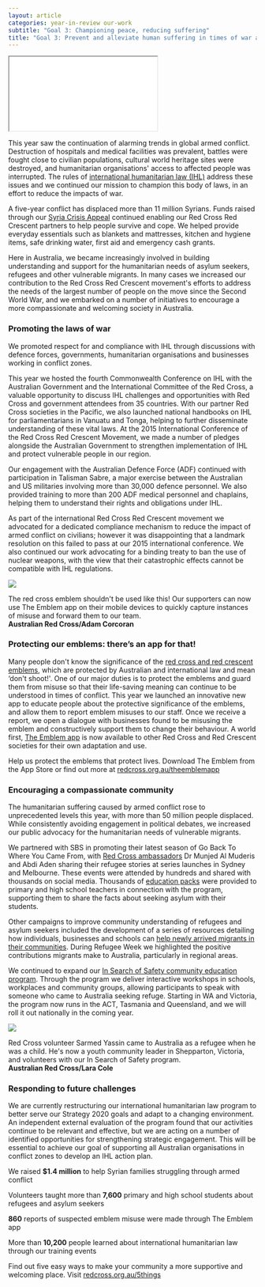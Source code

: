 ```yaml
---
layout: article
categories: year-in-review our-work
subtitle: "Goal 3: Championing peace, reducing suffering"
title: "Goal 3: Prevent and alleviate human suffering in times of war and conflict and promote non violence and peace"
---
```


<div class="embed-responsive embed-responsive-16by9">
  <iframe class="embed-responsive-item" src="//www.youtube.com/embed/7w9avclQKqk?rel=0"></iframe>
</div>

This year saw the continuation of alarming trends in global armed conflict. Destruction of hospitals and medical facilities was prevalent, battles were fought close to civilian populations, cultural world heritage sites were destroyed, and humanitarian organisations' access to affected people was interrupted. The rules of [international humanitarian law (IHL)](http://www.redcross.org.au/ihl-geneva-conventions.aspx) address these issues and we continued our mission to champion this body of laws, in an effort to reduce the impacts of war.

A five-year conflict has displaced more than 11 million Syrians. Funds raised through our [Syria Crisis Appeal](http://www.redcross.org.au/syriacrisis.aspx) continued enabling our Red Cross Red Crescent partners to help people survive and cope. We helped provide everyday essentials such as blankets and mattresses, kitchen and hygiene items, safe drinking water, first aid and emergency cash grants.

Here in Australia, we became increasingly involved in building understanding and support for the humanitarian needs of asylum seekers, refugees and other vulnerable migrants. In many cases we increased our contribution to the Red Cross Red Crescent movement's efforts to address the needs of the largest number of people on the move since the Second World War, and we embarked on a number of initiatives to encourage a more compassionate and welcoming society in Australia.

### Promoting the laws of war

We promoted respect for and compliance with IHL through discussions with defence forces, governments, humanitarian organisations and businesses working in conflict zones.

This year we hosted the fourth Commonwealth Conference on IHL with the Australian Government and the International Committee of the Red Cross, a valuable opportunity to discuss IHL challenges and opportunities with Red Cross and government attendees from 35 countries. With our partner Red Cross societies in the Pacific, we also launched national handbooks on IHL for parliamentarians in Vanuatu and Tonga, helping to further disseminate understanding of these vital laws. At the 2015 International Conference of the Red Cross Red Crescent Movement, we made a number of pledges alongside the Australian Government to strengthen implementation of IHL and protect vulnerable people in our region.

Our engagement with the Australian Defence Force (ADF) continued with participation in Talisman Sabre, a major exercise between the Australian and US militaries involving more than 30,000 defence personnel. We also provided training to more than 200 ADF medical personnel and chaplains, helping them to understand their rights and obligations under IHL.

As part of the international Red Cross Red Crescent movement we advocated for a dedicated compliance mechanism to reduce the impact of armed conflict on civilians; however it was disappointing that a landmark resolution on this failed to pass at our 2015 international conference. We also continued our work advocating for a binding treaty to ban the use of nuclear weapons, with the view that their catastrophic effects cannot be compatible with IHL regulations.

<div class="image-wrapper">
  <img src="{{site.baseurl}}/img/photos/goal-3-1.jpg" class="img-responsive">
  <div class="caption">
    <p>The red cross emblem shouldn't be used like this! Our supporters can now use The Emblem app on their mobile devices to quickly capture instances of misuse and forward them to our team.<br><b>Australian Red Cross/Adam Corcoran</b></p>
  </div>
</div>

### Protecting our emblems: there’s an app for that!

Many people don't know the significance of the [red cross and red crescent emblems](http://www.redcross.org.au/ihl-emblem.aspx), which are protected by Australian and international law and mean ‘don't shoot!'. One of our major duties is to protect the emblems and guard them from misuse so that their life-saving meaning can continue to be understood in times of conflict. This year we launched an innovative new app to educate people about the protective significance of the emblems, and allow them to report emblem misuses to our staff. Once we receive a report, we open a dialogue with businesses found to be misusing the emblem and constructively support them to change their behaviour. A world first, [The Emblem app](http://www.redcross.org.au/the-emblem-app.aspx
) is now available to other Red Cross and Red Crescent societies for their own adaptation and use.

<div class="callout-link">
  <p>Help us protect the emblems that protect lives. Download The Emblem from the App Store or find out more at <a href="http://redcross.org.au/theemblemapp">redcross.org.au/theemblemapp</a></p>
</div>

### Encouraging a compassionate community

The humanitarian suffering caused by armed conflict rose to unprecedented levels this year, with more than 50 million people displaced. While consistently avoiding engagement in political debates, we increased our public advocacy for the humanitarian needs of vulnerable migrants.

We partnered with SBS in promoting their latest season of Go Back To Where You Came From, with [Red Cross ambassadors](http://www.redcross.org.au/ambassadors.aspx) Dr Munjed Al Muderis and Abdi Aden sharing their refugee stories at series launches in Sydney and Melbourne. These events were attended by hundreds and shared with thousands on social media. Thousands of [education packs](http://www.sbs.com.au/programs/go-back-to-where-you-came-from/learn) were provided to primary and high school teachers in connection with the program, supporting them to share the facts about seeking asylum with their students.

Other campaigns to improve community understanding of refugees and asylum seekers included the development of a series of resources detailing how individuals, businesses and schools can [help newly arrived migrants in their communities](http://www.redcross.org.au/5-things-to-make-a-difference.aspx). During Refugee Week we highlighted the positive contributions migrants make to Australia, particularly in regional areas.

We continued to expand our [In Search of Safety community education program](http://www.redcross.org.au/in-search-of-safety.aspx). Through the program we deliver interactive workshops in schools, workplaces and community groups, allowing participants to speak with someone who came to Australia seeking refuge. Starting in WA and Victoria, the program now runs in the ACT, Tasmania and Queensland, and we will roll it out nationally in the coming year.

<div class="image-wrapper">
  <img src="{{site.baseurl}}/img/photos/goal-3-2.jpg" class="img-responsive">
  <div class="caption">
    <p>Red Cross volunteer Sarmed Yassin came to Australia as a refugee when he was a child. He's now a youth community leader in Shepparton, Victoria, and volunteers with our In Search of Safety program.<br><b>Australian Red Cross/Lara Cole</b></p>
  </div>
</div>

### Responding to future challenges

We are currently restructuring our international humanitarian law program to better serve our Strategy 2020 goals and adapt to a changing environment. An independent external evaluation of the program found that our activities continue to be relevant and effective, but we are acting on a number of identified opportunities for strengthening strategic engagement. This will be essential to achieve our goal of supporting all Australian organisations in conflict zones to develop an IHL action plan.

<div class="callout">
    <div class="row">
      <div class="col-sm-3">
        <p>We raised <b>$1.4 million</b> to help Syrian families struggling through armed conflict</p>
      </div>
      <div class="col-sm-3">
        <p>Volunteers taught more than <b>7,600</b> primary and high school students about refugees and asylum seekers</p>
      </div>
      <div class="col-sm-3">
        <p><b>860</b> reports of suspected emblem misuse were made through The Emblem app</p>
      </div>
      <div class="col-sm-3">
        <p>More than <b>10,200</b> people learned about international humanitarian law through our training events</p>
      </div>
    </div>
</div>

<!-- <div class="callout-link">
  <p>Learn first aid with Red Cross. Visit <a href="http://www.redcross.edu.au">redcross.edu.au</a> or call <b>1300 367 428</b></p>
</div>

 --><div class="callout-link">
  <p>Find out five easy ways to make your community a more supportive and welcoming place. Visit <a href="http://www.redcross.org.au/5-things-to-make-a-difference.aspx">redcross.org.au/5things</a></b></p>
</div>

